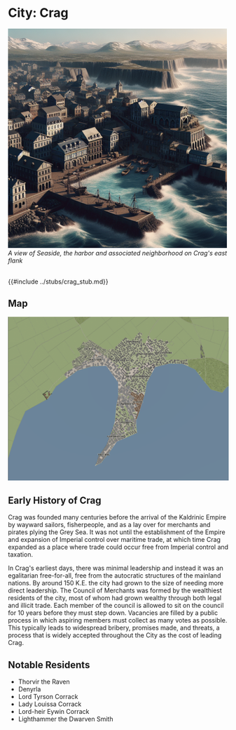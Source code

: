 # City: Crag

<!-- HTML goes here -->
<style>
  table {margin-left: 0 !important;}
</style>

<!-- end HTML -->

<img src="../images/landscapes/crag_ai_art.png" alt="View of Crag in 442 K.E." width="500"/>

<br>
<i> A view of Seaside, the harbor and associated neighborhood on Crag's east flank </i>
<br>
<br>

{{#include ../stubs/crag_stub.md}}

## Map

<img src="../images/maps/crag_map.png" alt="Map of Crag in 442 K.E." width="900"/> 

## Early History of Crag  

Crag was founded many centuries before the arrival of the Kaldrinic Empire by wayward sailors, fisherpeople, and as a lay over for merchants and pirates plying the Grey Sea. It was not until the establishment of the Empire and expansion of Imperial control over maritime trade, at which time Crag expanded as a place where trade could occur free from Imperial control and taxation.

In Crag's earliest days, there was minimal leadership and instead it was an egalitarian free-for-all, free from the autocratic structures of the mainland nations. By around 150 K.E. the city had grown to the size of needing more direct leadership. The Council of Merchants was formed by the wealthiest residents of the city, most of whom had grown wealthy through both legal and illicit trade. Each member of the council is allowed to sit on the council for 10 years before they must step down. Vacancies are filled by a public process in which aspiring members must collect as many votes as possible. This typically leads to widespread bribery, promises made, and threats, a process that is widely accepted throughout the City as the cost of leading Crag.

## Notable Residents

- Thorvir the Raven
- Denyrla
- Lord Tyrson Corrack
- Lady Louissa Corrack
- Lord-heir Eywin Corrack
- Lighthammer the Dwarven Smith